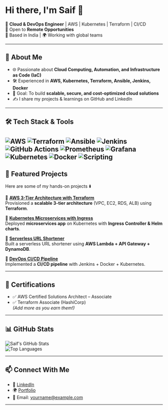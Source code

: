 # Hi there, I'm Saif 👋  

🚀 **Cloud & DevOps Engineer** | AWS | Kubernetes | Terraform | CI/CD  
💼 Open to **Remote Opportunities**  
📍 Based in India | 🌍 Working with global teams  

---

## 🔹 About Me
- 🌐 Passionate about **Cloud Computing, Automation, and Infrastructure as Code (IaC)**  
- 🛠️ Experienced in **AWS, Kubernetes, Terraform, Ansible, Jenkins, Docker**  
- 🎯 Goal: To build **scalable, secure, and cost-optimized cloud solutions**  
- ✍️ I share my projects & learnings on GitHub and LinkedIn  

---

## 🛠️ Tech Stack & Tools
![AWS](https://img.shields.io/badge/AWS-Cloud-orange?logo=amazon-aws)
![Terraform](https://img.shields.io/badge/IaC-Terraform-blue?logo=terraform)
![Ansible](https://img.shields.io/badge/Ansible-Automation-red?logo=ansible)
![Jenkins](https://img.shields.io/badge/Jenkins-CI%2FCD-yellow?logo=jenkins)
![GitHub Actions](https://img.shields.io/badge/GitHub-Actions-black?logo=github-actions)
![Prometheus](https://img.shields.io/badge/Monitoring-Prometheus-orange?logo=prometheus)
![Grafana](https://img.shields.io/badge/Observability-Grafana-brightgreen?logo=grafana)
![Kubernetes](https://img.shields.io/badge/K8s-Orchestration-blue?logo=kubernetes)
![Docker](https://img.shields.io/badge/Docker-Containers-blue?logo=docker)
![Scripting](https://img.shields.io/badge/Scripting-Bash-gray?logo=docker)
---

## 📂 Featured Projects
Here are some of my hands-on projects ⬇️

🔹 [**AWS 3-Tier Architecture with Terraform**](https://github.com/your-username/aws-3tier-terraform)  
Provisioned a **scalable 3-tier architecture** (VPC, EC2, RDS, ALB) using **Terraform**.  

🔹 [**Kubernetes Microservices with Ingress**](https://github.com/your-username/k8s-microservices)  
Deployed **microservices app** on Kubernetes with **Ingress Controller & Helm charts**.  

🔹 [**Serverless URL Shortener**](https://github.com/your-username/aws-serverless-url-shortener)  
Built a serverless URL shortener using **AWS Lambda + API Gateway + DynamoDB**.  

🔹 [**DevOps CI/CD Pipeline**](https://github.com/your-username/devops-ci-cd-pipeline)  
Implemented a **CI/CD pipeline** with Jenkins + Docker + Kubernetes.  

---

## 📜 Certifications
- ✅ AWS Certified Solutions Architect – Associate  
- ✅ Terraform Associate (HashiCorp)  
*(Add more as you earn them!)*  

---

## 📊 GitHub Stats
![Saif's GitHub Stats](https://github-readme-stats.vercel.app/api?username=your-username&show_icons=true&theme=tokyonight)  
![Top Languages](https://github-readme-stats.vercel.app/api/top-langs/?username=your-username&layout=compact&theme=tokyonight)

---

## 📫 Connect With Me
- 🔗 [LinkedIn](https://linkedin.com/in/your-profile)  
- 🌍 [Portfolio](https://your-portfolio.com)  
- 📧 Email: yourname@example.com  

---

